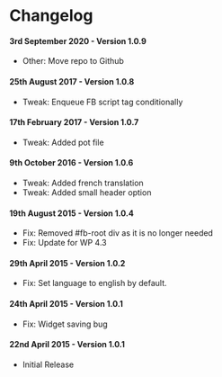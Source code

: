# Changelog

#### 3rd September 2020 - Version 1.0.9

-   Other: Move repo to Github

#### 25th August 2017 - Version 1.0.8

-   Tweak: Enqueue FB script tag conditionally

#### 17th February 2017 - Version 1.0.7

-   Tweak: Added pot file

#### 9th October 2016 - Version 1.0.6

-   Tweak: Added french translation
-   Tweak: Added small header option

#### 19th August 2015 - Version 1.0.4

-   Fix: Removed #fb-root div as it is no longer needed
-   Fix: Update for WP 4.3

#### 29th April 2015 - Version 1.0.2

-   Fix: Set language to english by default.

#### 24th April 2015 - Version 1.0.1

-   Fix: Widget saving bug

#### 22nd April 2015 - Version 1.0.1

-   Initial Release
